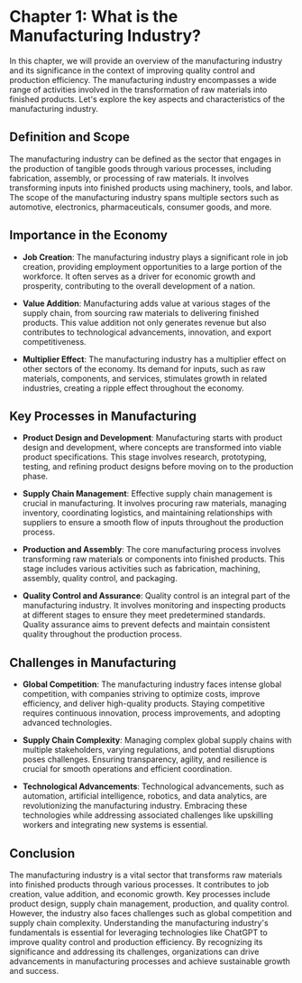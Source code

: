 Chapter 1: What is the Manufacturing Industry?
==============================================

In this chapter, we will provide an overview of the manufacturing industry and its significance in the context of improving quality control and production efficiency. The manufacturing industry encompasses a wide range of activities involved in the transformation of raw materials into finished products. Let's explore the key aspects and characteristics of the manufacturing industry.

Definition and Scope
--------------------

The manufacturing industry can be defined as the sector that engages in the production of tangible goods through various processes, including fabrication, assembly, or processing of raw materials. It involves transforming inputs into finished products using machinery, tools, and labor. The scope of the manufacturing industry spans multiple sectors such as automotive, electronics, pharmaceuticals, consumer goods, and more.

Importance in the Economy
-------------------------

* **Job Creation**: The manufacturing industry plays a significant role in job creation, providing employment opportunities to a large portion of the workforce. It often serves as a driver for economic growth and prosperity, contributing to the overall development of a nation.

* **Value Addition**: Manufacturing adds value at various stages of the supply chain, from sourcing raw materials to delivering finished products. This value addition not only generates revenue but also contributes to technological advancements, innovation, and export competitiveness.

* **Multiplier Effect**: The manufacturing industry has a multiplier effect on other sectors of the economy. Its demand for inputs, such as raw materials, components, and services, stimulates growth in related industries, creating a ripple effect throughout the economy.

Key Processes in Manufacturing
------------------------------

* **Product Design and Development**: Manufacturing starts with product design and development, where concepts are transformed into viable product specifications. This stage involves research, prototyping, testing, and refining product designs before moving on to the production phase.

* **Supply Chain Management**: Effective supply chain management is crucial in manufacturing. It involves procuring raw materials, managing inventory, coordinating logistics, and maintaining relationships with suppliers to ensure a smooth flow of inputs throughout the production process.

* **Production and Assembly**: The core manufacturing process involves transforming raw materials or components into finished products. This stage includes various activities such as fabrication, machining, assembly, quality control, and packaging.

* **Quality Control and Assurance**: Quality control is an integral part of the manufacturing industry. It involves monitoring and inspecting products at different stages to ensure they meet predetermined standards. Quality assurance aims to prevent defects and maintain consistent quality throughout the production process.

Challenges in Manufacturing
---------------------------

* **Global Competition**: The manufacturing industry faces intense global competition, with companies striving to optimize costs, improve efficiency, and deliver high-quality products. Staying competitive requires continuous innovation, process improvements, and adopting advanced technologies.

* **Supply Chain Complexity**: Managing complex global supply chains with multiple stakeholders, varying regulations, and potential disruptions poses challenges. Ensuring transparency, agility, and resilience is crucial for smooth operations and efficient coordination.

* **Technological Advancements**: Technological advancements, such as automation, artificial intelligence, robotics, and data analytics, are revolutionizing the manufacturing industry. Embracing these technologies while addressing associated challenges like upskilling workers and integrating new systems is essential.

Conclusion
----------

The manufacturing industry is a vital sector that transforms raw materials into finished products through various processes. It contributes to job creation, value addition, and economic growth. Key processes include product design, supply chain management, production, and quality control. However, the industry also faces challenges such as global competition and supply chain complexity. Understanding the manufacturing industry's fundamentals is essential for leveraging technologies like ChatGPT to improve quality control and production efficiency. By recognizing its significance and addressing its challenges, organizations can drive advancements in manufacturing processes and achieve sustainable growth and success.
